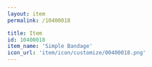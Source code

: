 ```yaml
---
layout: item
permalink: /10400018

title: Item
id: 10400018
item_name: 'Simple Bandage'
icon_url: 'item/icon/customize/00400018.png'
---
```

